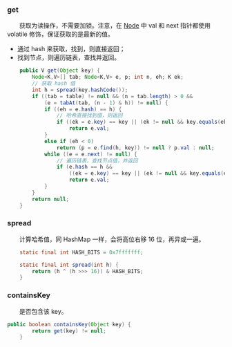 ### get
　　获取为读操作，不需要加锁。注意，在 [Node]() 中 val 和 next 指针都使用 volatile 修饰，保证获取的是最新的值。

- 通过 hash 来获取，找到，则直接返回；
- 找到节点，则遍历链表，查找并返回。

```java
    public V get(Object key) {
        Node<K,V>[] tab; Node<K,V> e, p; int n, eh; K ek;
        // 获取 hash 值
        int h = spread(key.hashCode());
        if ((tab = table) != null && (n = tab.length) > 0 &&
            (e = tabAt(tab, (n - 1) & h)) != null) {
            if ((eh = e.hash) == h) {
                // 哈希直接找到值，则返回
                if ((ek = e.key) == key || (ek != null && key.equals(ek)))
                    return e.val;
            }
            else if (eh < 0)
                return (p = e.find(h, key)) != null ? p.val : null;
            while ((e = e.next) != null) {
                // 遍历链表，查找节点值，并返回
                if (e.hash == h &&
                    ((ek = e.key) == key || (ek != null && key.equals(ek))))
                    return e.val;
            }
        }
        return null;
    }
```

### spread
　　计算哈希值，同 HashMap 一样，会将高位右移 16 位，再异或一遍。

```java
    static final int HASH_BITS = 0x7fffffff;

    static final int spread(int h) {
        return (h ^ (h >>> 16)) & HASH_BITS;
    }
```

### containsKey
　　是否包含该 key。

```java
public boolean containsKey(Object key) {
        return get(key) != null;
    }
```